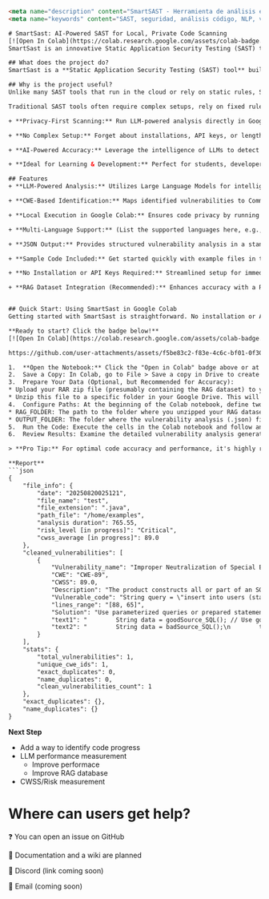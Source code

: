 ```html
<meta name="description" content="SmartSAST - Herramienta de análisis estático de código con NLP para detectar vulnerabilidades de seguridad">
<meta name="keywords" content="SAST, seguridad, análisis código, NLP, vulnerabilidades, OWASP, programación segura">

# SmartSast: AI-Powered SAST for Local, Private Code Scanning
[![Open In Colab](https://colab.research.google.com/assets/colab-badge.svg)](https://colab.research.google.com/drive/1FLn_i1Ln23pR7Sr25mafutaicASZa6LE?usp=sharing)
SmartSast is an innovative Static Application Security Testing (SAST) tool that uses **Large Language Models (LLMs)** to identify security vulnerabilities directly in your source code. Designed for privacy and ease of use, SmartSast provides **accurate, AI-driven analysis without sending your code to external servers.**

## What does the project do?
SmartSast is a **Static Application Security Testing (SAST) tool** built with Python and powered by **Large Language Models (LLMs)**. It analyzes your source code to detect potential security vulnerabilities, identifying risks based on **CWE (Common Weakness Enumeration) patterns.**. Using AI to provide **smarter and more accurate** results than traditional static scanners.

## Why is the project useful?
Unlike many SAST tools that run in the cloud or rely on static rules, SmartSast uses LLMs locally in Google Colab, giving developers and students a private, flexible, and AI-powered way to scan their code. It’s ideal for learning, testing, or working in secure environments where sending code to external servers is not an option. There's no need for complex setup or API keys — just open the Colab notebook and run it.

Traditional SAST tools often require complex setups, rely on fixed rule sets, or process your code on external servers. SmartSast offers a refreshing alternative:

+ **Privacy-First Scanning:** Run LLM-powered analysis directly in Google Colab, keeping your sensitive code secure and private.

+ **No Complex Setup:** Forget about installations, API keys, or lengthy configurations. Just open the Colab notebook and start scanning.

+ **AI-Powered Accuracy:** Leverage the intelligence of LLMs to detect vulnerabilities with greater precision than static, rule-based scanners.

+ **Ideal for Learning & Development:** Perfect for students, developers, and security enthusiasts looking to learn about SAST or integrate robust security checks into their local workflows.

## Features
+ **LLM-Powered Analysis:** Utilizes Large Language Models for intelligent vulnerability detection.

+ **CWE-Based Identification:** Maps identified vulnerabilities to Common Weakness Enumeration (CWE) patterns.

+ **Local Execution in Google Colab:** Ensures code privacy by running entirely within your Colab environment.

+ **Multi-Language Support:** (List the supported languages here, e.g., Python, Java, JavaScript, C++).

+ **JSON Output:** Provides structured vulnerability analysis in a standard format.

+ **Sample Code Included:** Get started quickly with example files in the \sample/` folder.

+ **No Installation or API Keys Required:** Streamlined setup for immediate use.

+ **RAG Dataset Integration (Recommended):** Enhances accuracy with a Retrieval Augmented Generation dataset (note on GPU/TPU usage).


## Quick Start: Using SmartSast in Google Colab
Getting started with SmartSast is straightforward. No installation or API keys are required! Simply open the Colab notebook and follow these steps:

**Ready to start? Click the badge below!**
[![Open In Colab](https://colab.research.google.com/assets/colab-badge.svg)](https://colab.research.google.com/drive/1FLn_i1Ln23pR7Sr25mafutaicASZa6LE?usp=sharing)

https://github.com/user-attachments/assets/f5be83c2-f83e-4c6c-bf01-0f30d6cbabc2

1.  **Open the Notebook:** Click the "Open in Colab" badge above or at the top of this page.
2.  Save a Copy: In Colab, go to File > Save a copy in Drive to create your editable version.
3.  Prepare Your Data (Optional, but Recommended for Accuracy):
* Upload your RAR zip file (presumably containing the RAG dataset) to your Google Drive.(**latest version: CWE-top25-20250705T164339Z-1-001.zip**)
* Unzip this file to a specific folder in your Google Drive. This will be your `RAG_FOLDER` path.
4.  Configure Paths: At the beginning of the Colab notebook, define two paths:
* RAG_FOLDER: The path to the folder where you unzipped your RAG dataset.
* OUTPUT_FOLDER: The folder where the vulnerability analysis (.json) file will be saved.
5.  Run the Code: Execute the cells in the Colab notebook and follow any on-screen instructions. You can use the provided code samples in the sample/ folder to test it out.
6.  Review Results: Examine the detailed vulnerability analysis generated in your specified OUTPUT_FOLDER.

> **Pro Tip:** For optimal code accuracy and performance, it's highly recommended to use the RAG dataset and leverage Google Colab's GPU/TPU resources.

**Report**
```json
{
    "file_info": {
        "date": "20250820025121",
        "file_name": "test",
        "file_extension": ".java",
        "path_file": "/home/examples",
        "analysis duration": 765.55,
        "risk_level [in progress]": "Critical",
        "cwss_average [in progress]": 89.0
    },
    "cleaned_vulnerabilities": [
        {
            "Vulnerability_name": "Improper Neutralization of Special Elements used in an SQL Command ('SQL Injection')",
            "CWE": "CWE-89",
            "CWSS": 89.0,
            "Description": "The product constructs all or part of an SQL command using externally-influenced input from an upstream component, but it does not neutralize or incorrectly neutralizes special elements that could modify the intended SQL command when it is sent to a downstream component. Without sufficient removal or quoting of SQL syntax in user-controllable inputs, the generated SQL query can cause those inputs to be interpreted as SQL instead of ordinary user data.",
            "Vulnerable_code": "String query = \"insert into users (status) values ('updated') where name='\" + data + \"'\";",
            "lines_range": "[88, 65]",
            "Solution": "Use parameterized queries or prepared statements to prevent SQL injection. For example:\nString query = \"insert into users (status) values ('updated') where name=?\";\nPreparedStatement ps = dbConnection.prepareStatement(query);\nps.setString(1, data);",
            "text1": "        String data = goodSource_SQL(); // Use good source to demonstrate good practice\n        try (Connection dbConnection = IO.getDBConnection();\n             Statement sqlStatement = dbConnection.createStatement()) {\n            String query = \"insert into users (status) values ('updated') where name='\" + data + \"'\";\n            sqlStatement.execute(query); // Safe usage as data is hardcoded\n        } catch (SQLException exceptSql) {\n            IO.logger.log(Level.WARNING, \"Database error\", exceptSql);",
            "text2": "        String data = badSource_SQL();\n        try (Connection dbConnection = IO.getDBConnection();\n             Statement sqlStatement = dbConnection.createStatement()) {\n            String query = \"insert into users (status) values ('updated') where name='\" + data + \"'\";\n            sqlStatement.execute(query); // POTENTIAL FLAW: SQL Injection\n        } catch (SQLException exceptSql) {\n            IO.logger.log(Level.WARNING, \"Database error\", exceptSql);"
        }
    ],
    "stats": {
        "total_vulnerabilities": 1,
        "unique_cwe_ids": 1,
        "exact_duplicates": 0,
        "name_duplicates": 0,
        "clean_vulnerabilities_count": 1
    },
    "exact_duplicates": {},
    "name_duplicates": {}
}
```
**Next Step**
* Add a way to identify code progress
* LLM performance measurement
  * Improve performace
  * Improve RAG database
* CWSS/Risk measurement

# Where can users get help?

❓ You can open an issue on GitHub

📖 Documentation and a wiki are planned

💬 Discord (link coming soon)

📧 Email (coming soon)




